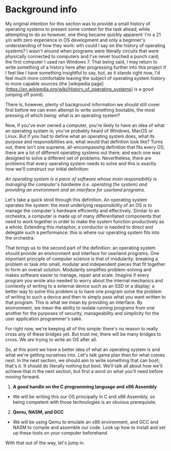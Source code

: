 # Background info
My original intention for this section was to provide a small history of operating systems to
present some context for the task ahead; while attempting to do so however, one thing became
quickly apparent: I'm a 21 y/o with zero experience in OS development and only a beginner's
understanding of how they work: wth could I say on the
history of operating systems? I wasn't around when programs were literally circuits that were
physically connected to computers and I've never touched a punch card; the first computer
I used ran Windows 7. That being said, I may return to write something of a history here 
after progressing further into this project if I feel like I have something insightful to say,
but, as it stands right now, I'd feel much more comfortable leaving the subject of operating
system history to more capable sources (the 
[wikipedia page] (https://en.wikipedia.org/wiki/History_of_operating_systems) is a good jumping
off point).

There is, however, plenty of background information we should still cover first before we can
even attempt to write something bootable, the most pressing of which being: what is an
operating system?

Now, if you've ever owned a computer, you're likely to have an idea of what an operating
system is; you've probably heard of Windows, MacOS or Linux. But if you had to define what an
operating system does, what its purpose and responsibilities are, what would that defintion
look like? Turns out, there isn't one supreme, all-encompassing definition that fits every
OS; there are a lot of different operating systems out there, and each one was designed to
solve a different set of problems. Nevertheless, there are problems that every operating
system needs to solve and this is exactly how we'll construct our initial definition:

*An operating system is a piece of software whose main responsibility is managing the computer's
hardware (i.e. operating the system) and providing an environment and an interface for userland
programs.*

Let's take a quick stroll through this definition. An operating system operates the system: the
most underlying responsibility of an OS is to manage the computer's hardware efficiently and
effectively. Similar to an orchestra, a computer is made up of many differentiated components
that need to work together in order to make the system function productively as a whole.
Extending this metaphor, a conductor is needed to direct and delegate such a performance: this
is where our operating system fits into the orchestra.

That brings us to the second part of the definition: an operating system should provide an
environment and interface for userland programs. One important principle of computer science is
that of modularity: breaking a problem or task into small, modular and independent pieces that
fit together to form an overall solution. Modularity simplifies problem-solving and makes software
easier to manage, repair and scale. Imagine if every program you wrote also needed to worry about
the internal mechanics and comlexity of writing to a external device such as an SSD or a display;
a better way to solve this problem is to have one program solve the problem of writing to such a
device and then to simply pass what you want written to that program. This is what we mean by
providing an interface. By environment, we mean the ability to isolate running programs from one
another for the purposes of security, manageability and simplicity for the user application
programmer's sake.

For right now, we're keeping all of this simple: there's no reason to really cross any of these
bridges yet. But trust me, there will be many bridges to cross. We *are* trying to write an OS
after all.

So, at this point we have a better idea of what an operating system is and what we're getting
ourselves into. Let's talk game plan then for what comes next. In the next section, we should
aim to write something that can boot; that's it. It should do literally nothing but boot. We'll
talk all about how we'll achieve that in the next section, but first a word on what you'll need
before moving forward.

1. **A good handle on the C programming language and x86 Assembly**

- We will be writing this our OS principally in C and x86 Assembly, so being competent with those
technologies is an obvious prerequisite.

2. **Qemu, NASM, and GCC**

- We will be using Qemu to emulate an x86 environment, and GCC and NASM to compile and assemble
our code. Look up how to install and set up these tools on your computer beforehand.

With that out of the way, let's jump in.
